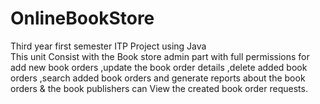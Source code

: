 # OnlineBookStore
Third year first semester ITP Project using Java  
This unit Consist with the Book store admin part with full permissions for add new book orders ,update the book order details ,delete added book orders ,search added book orders and generate reports about the book orders & the book publishers can View the created book order requests. 
